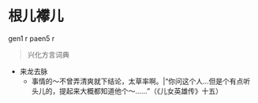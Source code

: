 # 根儿襻儿
gen1 r paen5 r
> 兴化方言词典
- 来龙去脉
  - 事情的～不曾弄清爽就下结论，太草率啊。|“你问这个人…但是个有点听头儿的，提起来大概都知道他个～……”（《儿女英雄传》十五）
